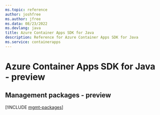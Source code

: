 ```yaml
---
ms.topic: reference
author: joshfree
ms.author: jfree
ms.data: 08/23/2022
ms.devlang: java
title: Azure Container Apps SDK for Java
description: Reference for Azure Container Apps SDK for Java
ms.service: containerapps
---
```

# Azure Container Apps SDK for Java - preview

## Management packages - preview
[!INCLUDE [mgmt-packages](container-apps-mgmt-index.md)]